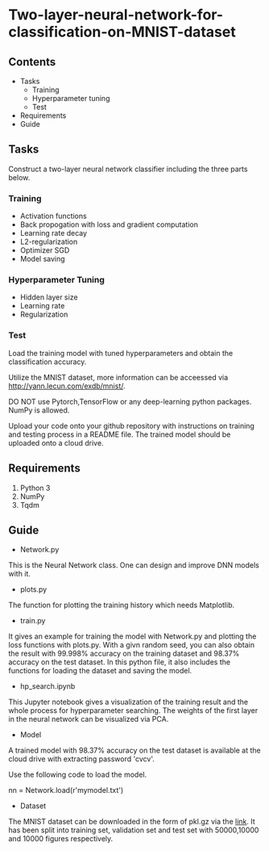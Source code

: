 # Two-layer-neural-network-for-classification-on-MNIST-dataset

## Contents
- Tasks
   - Training
   - Hyperparameter tuning
   - Test
- Requirements
- Guide


## Tasks
Construct a two-layer neural network classifier including the three parts below.

### Training
- Activation functions
- Back propogation with loss and gradient computation
- Learning rate decay
- L2-regularization
- Optimizer SGD
- Model saving

### Hyperparameter Tuning
- Hidden layer size
- Learning rate 
- Regularization

### Test
Load the training model with tuned hyperparameters and obtain the classification accuracy.

Utilize the MNIST dataset, more information can be acceessed via http://yann.lecun.com/exdb/mnist/.

DO NOT use Pytorch,TensorFlow or any deep-learning python packages. NumPy is allowed.

Upload your code onto your github repository with instructions on training and testing process in a README file. The trained model should be uploaded onto a cloud drive.



## Requirements
1. Python 3
2. NumPy
3. Tqdm

## Guide
- Network.py

This is the Neural Network class. One can design and improve DNN models with it.

- plots.py

The function for plotting the training history which needs Matplotlib.

- train.py

It gives an example for training the model with Network.py and plotting the loss functions with plots.py. With a givn random seed, you can also obtain the result with 99.998% accuracy on the training dataset and 98.37% accuracy on the test dataset. In this python file, it also includes the functions for loading the dataset and saving the model.

- hp_search.ipynb

This Jupyter notebook gives a visualization of the training result and the whole process for hyperparameter searching. The weights of the first layer in the neural network can be visualized via PCA. 

- Model

A trained model with 98.37% accuracy on the test dataset is available at the cloud drive with extracting password 'cvcv'.

Use the following code to load the model.

nn = Network.load(r'mymodel.txt')

- Dataset

The MNIST dataset can be downloaded in the form of pkl.gz via the [link](https://academictorrents.com/details/323a0048d87ca79b68f12a6350a57776b6a3b7fb). It has been split into training set, validation set and test set with 50000,10000 and 10000 figures respectively.
